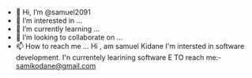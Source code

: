 - 👋 Hi, I’m @samuel2091
- 👀 I’m interested in ...
- 🌱 I’m currently learning ...
- 💞️ I’m looking to collaborate on ...
- 📫 How to reach me ...
Hi , am samuel Kidane
I'm intersted in software development.
I'n currentely learining software E
TO reach me:- samikodane@gmail.com
<!---
samuel2091/samuel2091 is a ✨ special ✨ repository because its `README.md` (this file) appears on your GitHub profile.
You can click the Preview link to take a look at your changes.
--->
